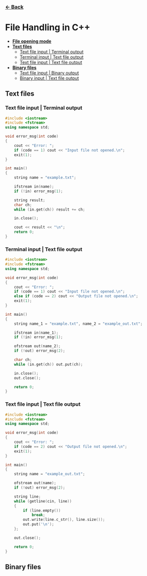 ### [← Back](../../README.md)
# File Handling in C++
- [**File opening mode**](#op)
- [**Text files**](#txt)
    - [Text file input | Terminal output](#f-t)
    - [Terminal input | Text file output](#t-f)
    - [Text file input | Text file output](#f-f)
- [**Binary files**](#txt)
    - [Text file input | Binary output](#t-b)
    - [Binary input | Text file output](#b-t)

## Text files <a name="txt"></a>
### Text file input | Terminal output <a name="f-t"></a>
```cpp
#include <iostream>
#include <fstream>
using namespace std;

void error_msg(int code)
{
    cout << "Error: ";
    if (code == 1) cout << "Input file not opened.\n";
    exit(1);
}

int main()
{
    string name = "example.txt";

    ifstream in(name);
    if (!in) error_msg(1);

    string result;
    char ch;
    while (in.get(ch)) result += ch;

    in.close();

    cout << result << "\n";
    return 0;
}
```

### Terminal input | Text file output <a name="t-f"></a>
```cpp
#include <iostream>
#include <fstream>
using namespace std;

void error_msg(int code)
{
    cout << "Error: ";
    if (code == 1) cout << "Input file not opened.\n";
    else if (code == 2) cout << "Output file not opened.\n";
    exit(1);
}

int main()
{
    string name_1 = "example.txt", name_2 = "example_out.txt";

    ifstream in(name_1);
    if (!in) error_msg(1);

    ofstream out(name_2);
    if (!out) error_msg(2);

    char ch;
    while (in.get(ch)) out.put(ch);

    in.close();
    out.close();

    return 0;
}
```

### Text file input | Text file output <a name="f-f"></a>
```cpp
#include <iostream>
#include <fstream>
using namespace std;

void error_msg(int code)
{
    cout << "Error: ";
    if (code == 2) cout << "Output file not opened.\n";
    exit(1);
}

int main()
{
    string name = "example_out.txt";

    ofstream out(name);
    if (!out) error_msg(2);

    string line;
    while (getline(cin, line))
    {
        if (line.empty())
            break;
        out.write(line.c_str(), line.size());
        out.put('\n');
    };

    out.close();

    return 0;
}
```

## Binary files <a name="bin"></a>

